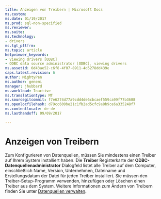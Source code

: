 ```yaml
---
title: Anzeigen von Treibern | Microsoft Docs
ms.custom: 
ms.date: 01/19/2017
ms.prod: sql-non-specified
ms.reviewer: 
ms.suite: 
ms.technology:
- drivers
ms.tgt_pltfrm: 
ms.topic: article
helpviewer_keywords:
- viewing drivers [ODBC]
- ODBC data source administrator [ODBC], viewing drivers
ms.assetid: 6d43ae52-c6f8-4f07-8911-4d5278dd439e
caps.latest.revision: 6
author: MightyPen
ms.author: genemi
manager: jhubbard
ms.workload: Inactive
ms.translationtype: MT
ms.sourcegitcommit: f7e6274d77a9cdd4de6cbcaef559ca99f77b3608
ms.openlocfilehash: d79cc609be21c1fb2ad5cfc9a8b9ce6a335248f7
ms.contentlocale: de-de
ms.lasthandoff: 09/09/2017

---
```

# <a name="viewing-drivers"></a>Anzeigen von Treibern
Zum Konfigurieren von Datenquellen, müssen Sie mindestens einen Treiber auf Ihrem System installiert haben. Die **Treiber** Registerkarte der **ODBC-Datenquellenadministrator** Dialogfeld listet alle Treiber auf dem Computer, einschließlich Name, Version, Unternehmen, Dateiname und Erstellungsdatum der Datei für jeden Treiber installiert. Sie müssen den Treiber-Setup-Programm verwenden, hinzufügen oder Löschen einen Treiber aus dem System. Weitere Informationen zum Ändern von Treibern finden Sie unter [Datenquellen verwalten](../../odbc/admin/managing-data-sources.md).

